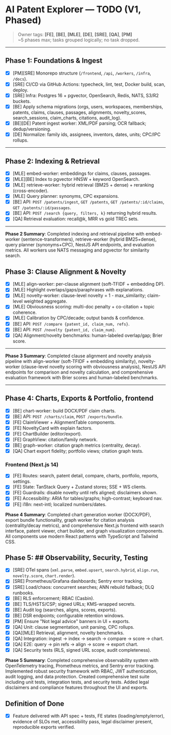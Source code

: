 # AI Patent Explorer — TODO (V1, Phased)

> Owner tags: **[FE]**, **[BE]**, **[MLE]**, **[DE]**, **[SRE]**, **[QA]**, **[PM]**  
> ~5 phases max; tasks grouped logically; no task dropped.

---

## Phase 1: Foundations & Ingest
- [x] [PM][SRE] Monorepo structure (`/frontend`, `/api`, `/workers`, `/infra`, `/docs`).
- [x] [SRE] CI/CD via GitHub Actions: typecheck, lint, test, Docker build, scan, deploy.  
- [x] [SRE] Infra: Postgres 16 + pgvector, OpenSearch, Redis, NATS, S3/R2 buckets.  
- [x] [BE] Apply schema migrations (orgs, users, workspaces, memberships, patents, claims, clauses, passages, alignments, novelty_scores, search_sessions, claim_charts, citations, audit_log).  
- [x] [BE][DE] Patent ingest worker: XML/PDF parsing; OCR fallback; dedup/versioning.  
- [x] [DE] Normalize: family ids, assignees, inventors, dates, units; CPC/IPC rollups.  

---

## Phase 2: Indexing & Retrieval
- [x] [MLE] embed-worker: embeddings for claims, clauses, passages.  
- [x] [MLE][BE] Index to pgvector HNSW + keyword OpenSearch.  
- [x] [MLE] retrieve-worker: hybrid retrieval (BM25 + dense) + reranking (cross-encoder).  
- [x] [MLE] Query planner: synonyms, CPC expansions.  
- [x] [BE] API: `POST /patents/ingest`, `GET /patents`, `GET /patents/:id/claims`, `GET /patents/:id/passages`.  
- [x] [BE] API: `POST /search {query, filters, k}` returning hybrid results.  
- [x] [QA] Retrieval evaluation: recall@k, MRR vs gold TREC sets.

---

**Phase 2 Summary**: Completed indexing and retrieval pipeline with embed-worker (sentence-transformers), retrieve-worker (hybrid BM25+dense), query planner (synonyms+CPC), NestJS API endpoints, and evaluation metrics. All workers use NATS messaging and pgvector for similarity search.

## Phase 3: Clause Alignment & Novelty
- [x] [MLE] align-worker: per-clause alignment (soft-TFIDF + embedding DP).  
- [x] [MLE] Highlight overlaps/gaps/paraphrases with explanations.  
- [x] [MLE] novelty-worker: clause-level novelty = 1 - max_similarity; claim-level weighted aggregate.  
- [x] [MLE] Obviousness scoring: multi-doc penalty + co-citation + topic coherence.  
- [x] [MLE] Calibration by CPC/decade; output bands & confidence.  
- [x] [BE] API: `POST /compare {patent_id, claim_num, refs}`.  
- [x] [BE] API: `POST /novelty {patent_id, claim_num}`.  
- [x] [QA] Alignment/novelty benchmarks: human-labeled overlap/gap; Brier score.

---

**Phase 3 Summary**: Completed clause alignment and novelty analysis pipeline with align-worker (soft-TFIDF + embedding similarity), novelty-worker (clause-level novelty scoring with obviousness analysis), NestJS API endpoints for comparison and novelty calculation, and comprehensive evaluation framework with Brier scores and human-labeled benchmarks.  

---

## Phase 4: Charts, Exports & Portfolio, frontend
- [x] [BE] chart-worker: build DOCX/PDF claim charts.  
- [x] [BE] API: `POST /charts/claim`, `POST /exports/bundle`.  
- [x] [FE] ClaimViewer + AlignmentTable components.  
- [x] [FE] NoveltyCard with explain factors.  
- [x] [FE] ChartBuilder (editor/export).  
- [x] [FE] GraphView: citation/family network.  
- [x] [BE] graph-worker: citation graph metrics (centrality, decay).  
- [x] [QA] Chart export fidelity; portfolio views; citation graph tests.  
### Frontend (Next.js 14)
- [x] [FE] Routes: search, patent detail, compare, charts, portfolio, reports, settings.  
- [x] [FE] State: TanStack Query + Zustand stores; SSE + WS clients.  
- [x] [FE] Guardrails: disable novelty until refs aligned; disclaimers shown.  
- [x] [FE] Accessibility: ARIA for tables/graphs; high-contrast; keyboard nav.  
- [x] [FE] i18n: next-intl; localized numbers/dates.

**Phase 4 Summary**: Completed chart generation worker (DOCX/PDF), export bundle functionality, graph worker for citation analysis (centrality/decay metrics), and comprehensive Next.js frontend with search interface, patent viewer, chart builder, and graph visualization components. All components use modern React patterns with TypeScript and Tailwind CSS.


## Phase 5: ## Observability, Security, Testing
- [x] [SRE] OTel spans (`xml.parse`, `embed.upsert`, `search.hybrid`, `align.run`, `novelty.score`, `chart.render`).  
- [x] [SRE] Prometheus/Grafana dashboards; Sentry error tracking.  
- [x] [SRE] Load/chaos: concurrent searches; ANN rebuild fallback; DLQ runbooks.  
- [x] [BE] RLS enforcement; RBAC (Casbin).  
- [x] [BE] TLS/HSTS/CSP; signed URLs; KMS-wrapped secrets.  
- [x] [BE] Audit log (searches, aligns, scores, exports).  
- [x] [BE] DSR endpoints; configurable retention windows.  
- [x] [PM] Ensure "Not legal advice" banners in UI + exports.  
- [x] [QA] Unit: clause segmentation, unit parsing, CPC rollups.  
- [x] [QA][MLE] Retrieval, alignment, novelty benchmarks.  
- [x] [QA] Integration: ingest → index → search → compare → score → chart.  
- [x] [QA] E2E: query → pin refs → align → score → export chart.  
- [x] [QA] Security tests (RLS, signed URL scope, audit completeness).

**Phase 5 Summary**: Completed comprehensive observability system with OpenTelemetry tracing, Prometheus metrics, and Sentry error tracking. Implemented robust security framework with RBAC, JWT authentication, audit logging, and data protection. Created comprehensive test suite including unit tests, integration tests, and security tests. Added legal disclaimers and compliance features throughout the UI and exports.  
## Definition of Done
- [x] Feature delivered with API spec + tests, FE states (loading/empty/error), evidence of SLOs met, accessibility pass, legal disclaimer present, reproducible exports verified.